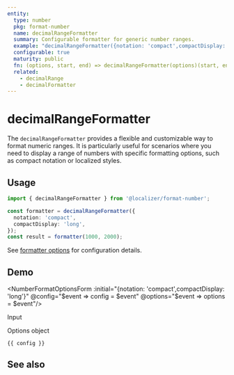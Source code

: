 ```yaml
---
entity:
  type: number
  pkg: format-number
  name: decimalRangeFormatter
  summary: Configurable formatter for generic number ranges.
  example: "decimalRangeFormatter({notation: 'compact',compactDisplay: 'long'})(1000, 2000)"
  configurable: true
  maturity: public
  fn: (options, start, end) => decimalRangeFormatter(options)(start, end)
  related:
    - decimalRange
    - decimalFormatter
---
```


# decimalRangeFormatter <Package name="format-number"/>

The `decimalRangeFormatter` provides a flexible and customizable way to format numeric ranges. It is particularly useful for scenarios where you need to display a range of numbers with specific formatting options, such as compact notation or localized styles.

## Usage

```typescript twoslash
import { decimalRangeFormatter } from '@localizer/format-number';

const formatter = decimalRangeFormatter({
  notation: 'compact',
  compactDisplay: 'long',
});
const result = formatter(1000, 2000);
```

See [formatter options](./options/index.md) for configuration details.

## Demo

<script setup>
  import { ref } from 'vue';
  import { NFormItem } from 'naive-ui/es/form';
  import { NInputNumber } from 'naive-ui/es/input-number';
  import { NDivider } from 'naive-ui/es/divider';
  import NumberFormatOptionsForm from './NumberFormatOptionsForm.vue';

  const start = ref(1000);
  const end = ref(2000);
  const config = ref();
  const options = ref({});
</script>

<EntityDemo :args="[options, start, end]">

<NumberFormatOptionsForm :initial="{notation: 'compact',compactDisplay: 'long'}" @config="$event => config = $event" @options="$event => options = $event"/>

<NDivider title-placement="left">Input</NDivider>
<NFormItem label="Range start"><NInputNumber clearable v-model:value="start" /></NFormItem>
<NFormItem label="Range end"><NInputNumber clearable v-model:value="end" /></NFormItem>

<NDivider title-placement="left">Options object</NDivider>

```-vue
{{ config }}
```

</EntityDemo>

## See also

<Entities />
